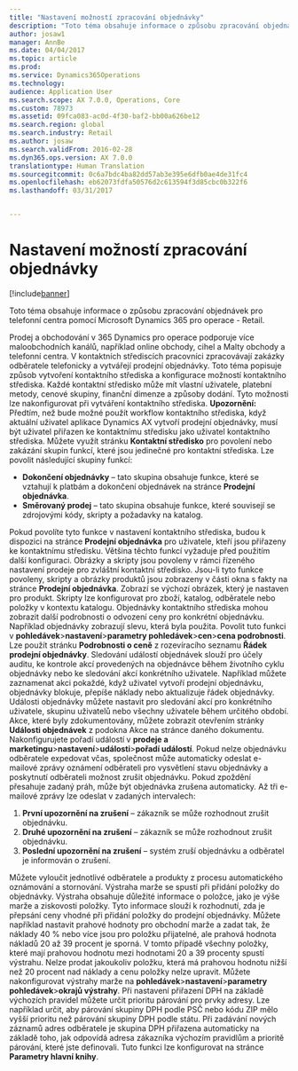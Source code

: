 ```yaml
---
title: "Nastavení možností zpracování objednávky"
description: "Toto téma obsahuje informace o způsobu zpracování objednávek pro telefonní centra pomocí Microsoft Dynamics 365 pro operace - Retail."
author: josaw1
manager: AnnBe
ms.date: 04/04/2017
ms.topic: article
ms.prod: 
ms.service: Dynamics365Operations
ms.technology: 
audience: Application User
ms.search.scope: AX 7.0.0, Operations, Core
ms.custom: 78973
ms.assetid: 09fca083-ac0d-4f30-baf2-bb00a626be12
ms.search.region: global
ms.search.industry: Retail
ms.author: josaw
ms.search.validFrom: 2016-02-28
ms.dyn365.ops.version: AX 7.0.0
translationtype: Human Translation
ms.sourcegitcommit: 0c6a7bdc4ba82dd57ab3e395e6dfb0ae4de31fc4
ms.openlocfilehash: eb62073fdfa50576d2c613594f3d85cbc0b322f6
ms.lasthandoff: 03/31/2017


---
```


# <a name="set-up-order-processing-options"></a>Nastavení možností zpracování objednávky

[!include[banner](includes/banner.md)]


Toto téma obsahuje informace o způsobu zpracování objednávek pro telefonní centra pomocí Microsoft Dynamics 365 pro operace - Retail. 

Prodej a obchodování v 365 Dynamics pro operace podporuje více maloobchodních kanálů, například online obchody, cihel a Malty obchody a telefonní centra. V kontaktních střediscích pracovníci zpracovávají zakázky odběratele telefonicky a vytvářejí prodejní objednávky. Toto téma popisuje způsob vytvoření kontaktního střediska a konfigurace možností kontaktního střediska. Každé kontaktní středisko může mít vlastní uživatele, platební metody, cenové skupiny, finanční dimenze a způsoby dodání. Tyto možnosti lze nakonfigurovat při vytváření kontaktního střediska. **Upozornění:** Předtím, než bude možné použít workflow kontaktního střediska, když aktuální uživatel aplikace Dynamics AX vytvoří prodejní objednávky, musí být uživatel přiřazen ke kontaktnímu středisku jako uživatel kontaktního střediska. Můžete využít stránku **Kontaktní středisko** pro povolení nebo zakázání skupin funkcí, které jsou jedinečné pro kontaktní střediska. Lze povolit následující skupiny funkcí:

-   **Dokončení objednávky** – tato skupina obsahuje funkce, které se vztahují k platbám a dokončení objednávek na stránce **Prodejní objednávka**.
-   **Směrovaný prodej** – tato skupina obsahuje funkce, které souvisejí se zdrojovými kódy, skripty a požadavky na katalog.

Pokud povolíte tyto funkce v nastavení kontaktního střediska, budou k dispozici na stránce **Prodejní objednávka** pro uživatele, kteří jsou přiřazeny ke kontaktnímu středisku. Většina těchto funkcí vyžaduje před použitím další konfiguraci. Obrázky a skripty jsou povoleny v rámci řízeného nastavení prodeje pro zvláštní kontaktní středisko. Jsou-li tyto funkce povoleny, skripty a obrázky produktů jsou zobrazeny v části okna s fakty na stránce **Prodejní objednávka**. Zobrazí se výchozí obrázek, který je nastaven pro produkt. Skripty lze konfigurovat pro zboží, katalog, odběratele nebo položky v kontextu katalogu. Objednávky kontaktního střediska mohou zobrazit další podrobnosti o odvození ceny pro konkrétní objednávku. Například objednávky zobrazují slevu, která byla použita. Povolit tuto funkci v **pohledávek**&gt;**nastavení**&gt;**parametry pohledávek**&gt;**cen**&gt;**cena podrobnosti**. Lze použít stránku **Podrobnosti o ceně** z rozevíracího seznamu **Řádek prodejní objednávky**. Sledování událostí objednávek slouží pro účely auditu, ke kontrole akcí provedených na objednávce během životního cyklu objednávky nebo ke sledování akcí konkrétního uživatele. Například můžete zaznamenat akci pokaždé, když uživatel vytvoří prodejní objednávku, objednávky blokuje, přepíše náklady nebo aktualizuje řádek objednávky. Události objednávky můžete nastavit pro sledování akcí pro konkrétního uživatele, skupinu uživatelů nebo všechny uživatele během určitého období. Akce, které byly zdokumentovány, můžete zobrazit otevřením stránky **Události objednávek** z podokna Akce na stránce daného dokumentu. Nakonfigurujete pořadí událostí v **prodeje a marketingu**&gt;**nastavení**&gt;**události**&gt;**pořadí událostí**. Pokud nelze objednávku odběratele expedovat včas, společnost může automaticky odeslat e-mailové zprávy oznámení odběrateli pro vysvětlení stavu objednávky a poskytnutí odběrateli možnost zrušit objednávku. Pokud zpoždění přesahuje zadaný práh, může být objednávka zrušena automaticky. Až tři e-mailové zprávy lze odeslat v zadaných intervalech:

1.  **První upozornění na zrušení** – zákazník se může rozhodnout zrušit objednávku.
2.  **Druhé upozornění na zrušení** – zákazník se může rozhodnout zrušit objednávku.
3.  **Poslední upozornění na zrušení** – systém zruší objednávku a odběratel je informován o zrušení.

Můžete vyloučit jednotlivé odběratele a produkty z procesu automatického oznámování a stornování. Výstraha marže se spustí při přidání položky do objednávky. Výstraha obsahuje důležité informace o položce, jako je výše marže a ziskovosti položky. Tyto informace slouží k rozhodnutí, zda je přepsání ceny vhodné při přidání položky do prodejní objednávky. Můžete například nastavit prahové hodnoty pro obchodní marže a zadat tak, že náklady 40 % nebo více jsou pro položku přijatelné, ale prahová hodnota nákladů 20 až 39 procent je sporná. V tomto případě všechny položky, které mají prahovou hodnotu mezi hodnotami 20 a 39 procenty spustí výstrahu. Nelze prodat jakoukoliv položku, která má prahovou hodnotu nižší než 20 procent nad náklady a cenu položky nelze upravit. Můžete nakonfigurovat výstrahy marže na **pohledávek**&gt;**nastavení**&gt;**parametry pohledávek**&gt;**okrajů výstrahy**. Při nastavení přiřazení DPH na základě výchozích pravidel můžete určit prioritu párování pro prvky adresy. Lze například určit, aby párování skupiny DPH podle PSČ nebo kódu ZIP mělo vyšší prioritu než párování skupiny DPH podle státu. Při zadávání nových záznamů adres odběratele je skupina DPH přiřazena automaticky na základě toho, jak odpovídá adresa zákazníka výchozím pravidlům a prioritě párování, které jste definovali. Tuto funkci lze konfigurovat na stránce **Parametry hlavní knihy**.




